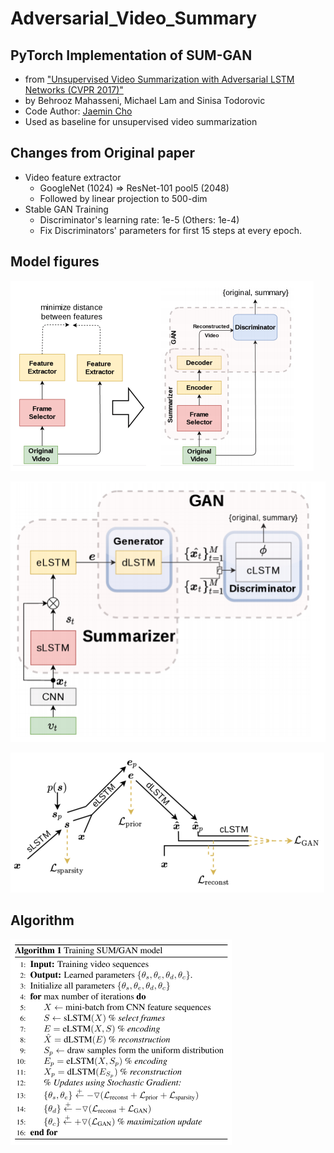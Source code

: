# Adversarial_Video_Summary

## PyTorch Implementation of SUM-GAN
- from ["Unsupervised Video Summarization with Adversarial LSTM Networks  (CVPR 2017)"](http://web.engr.oregonstate.edu/~sinisa/research/publications/cvpr17_summarization.pdf)
- by Behrooz Mahasseni, Michael Lam and Sinisa Todorovic
- Code Author: [Jaemin Cho](https://github.com/j-min)
- Used as baseline for unsupervised video summarization

## Changes from Original paper
- Video feature extractor
    - GoogleNet (1024) => ResNet-101 pool5 (2048)
    - Followed by linear projection to 500-dim
- Stable GAN Training
    - Discriminator's learning rate: 1e-5 (Others: 1e-4)
    - Fix Discriminators' parameters for first 15 steps at every epoch.

## Model figures
![Model figure 1](imgs/fig1.png)

![Model figure 2](imgs/fig2.png)

![Model figure 3](imgs/fig3.png)

## Algorithm
![Algorithm figure](imgs/fig4.png)
